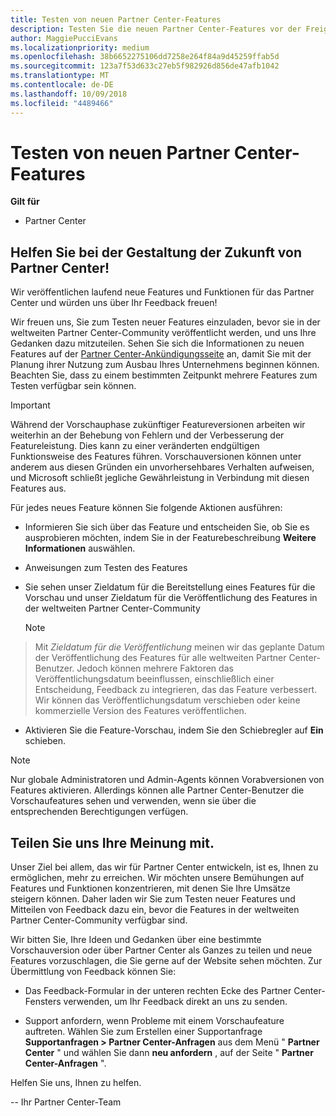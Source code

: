 ```yaml
---
title: Testen von neuen Partner Center-Features
description: Testen Sie die neuen Partner Center-Features vor der Freigabe, und teilen Sie uns Ihre Meinung mit. Helfen Sie bei der Gestaltung der Zukunft von Partner Center!
author: MaggiePucciEvans
ms.localizationpriority: medium
ms.openlocfilehash: 38b6652275106dd7258e264f84a9d45259ffab5d
ms.sourcegitcommit: 123a7f53d633c27eb5f982926d856de47afb1042
ms.translationtype: MT
ms.contentlocale: de-DE
ms.lasthandoff: 10/09/2018
ms.locfileid: "4489466"
---
```

# <a name="test-drive-new-partner-center-features"></a>Testen von neuen Partner Center-Features

**Gilt für**

- Partner Center

## <a name="help-shape-the-future-of-partner-center"></a>Helfen Sie bei der Gestaltung der Zukunft von Partner Center!

Wir veröffentlichen laufend neue Features und Funktionen für das Partner Center und würden uns über Ihr Feedback freuen! 

Wir freuen uns, Sie zum Testen neuer Features einzuladen, bevor sie in der weltweiten Partner Center-Community veröffentlicht werden, und uns Ihre Gedanken dazu mitzuteilen. Sehen Sie sich die Informationen zu neuen Features auf der [Partner Center-Ankündigungsseite](https://partnercenter.microsoft.com/pcv/announcements) an, damit Sie mit der Planung ihrer Nutzung zum Ausbau Ihres Unternehmens beginnen können. Beachten Sie, dass zu einem bestimmten Zeitpunkt mehrere Features zum Testen verfügbar sein können.

> [!IMPORTANT]  
> Während der Vorschauphase zukünftiger Featureversionen arbeiten wir weiterhin an der Behebung von Fehlern und der Verbesserung der Featureleistung. Dies kann zu einer veränderten endgültigen Funktionsweise des Features führen. Vorschauversionen können unter anderem aus diesen Gründen ein unvorhersehbares Verhalten aufweisen, und Microsoft schließt jegliche Gewährleistung in Verbindung mit diesen Features aus.

Für jedes neues Feature können Sie folgende Aktionen ausführen:

-   Informieren Sie sich über das Feature und entscheiden Sie, ob Sie es ausprobieren möchten, indem Sie in der Featurebeschreibung **Weitere Informationen** auswählen. 

-   Anweisungen zum Testen des Features

-   Sie sehen unser Zieldatum für die Bereitstellung eines Features für die Vorschau und unser Zieldatum für die Veröffentlichung des Features in der weltweiten Partner Center-Community 

    > [!NOTE]  
>  Mit *Zieldatum für die Veröffentlichung* meinen wir das geplante Datum der Veröffentlichung des Features für alle weltweiten Partner Center-Benutzer. Jedoch können mehrere Faktoren das Veröffentlichungsdatum beeinflussen, einschließlich einer Entscheidung, Feedback zu integrieren, das das Feature verbessert. Wir können das Veröffentlichungsdatum verschieben oder keine kommerzielle Version des Features veröffentlichen.  

-   Aktivieren Sie die Feature-Vorschau, indem Sie den Schiebregler auf **Ein** schieben.

> [!NOTE]  
>  Nur globale Administratoren und Admin-Agents können Vorabversionen von Features aktivieren. Allerdings können alle Partner Center-Benutzer die Vorschaufeatures sehen und verwenden, wenn sie über die entsprechenden Berechtigungen verfügen.
 
## <a name="tell-us-what-you-think"></a>Teilen Sie uns Ihre Meinung mit.

Unser Ziel bei allem, das wir für Partner Center entwickeln, ist es, Ihnen zu ermöglichen, mehr zu erreichen. Wir möchten unsere Bemühungen auf Features und Funktionen konzentrieren, mit denen Sie Ihre Umsätze steigern können. Daher laden wir Sie zum Testen neuer Features und Mitteilen von Feedback dazu ein, bevor die Features in der weltweiten Partner Center-Community verfügbar sind. 

Wir bitten Sie, Ihre Ideen und Gedanken über eine bestimmte Vorschauversion oder über Partner Center als Ganzes zu teilen und neue Features vorzuschlagen, die Sie gerne auf der Website sehen möchten. Zur Übermittlung von Feedback können Sie:  

-   Das Feedback-Formular in der unteren rechten Ecke des Partner Center-Fensters verwenden, um Ihr Feedback direkt an uns zu senden. 

-   Support anfordern, wenn Probleme mit einem Vorschaufeature auftreten. Wählen Sie zum Erstellen einer Supportanfrage **Supportanfragen > Partner Center-Anfragen** aus dem Menü " **Partner Center** " und wählen Sie dann **neu anfordern** , auf der Seite " **Partner Center-Anfragen** ".

Helfen Sie uns, Ihnen zu helfen.

-- Ihr Partner Center-Team

